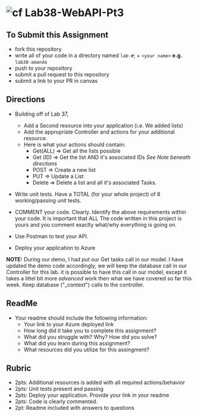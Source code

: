 ![cf](http://i.imgur.com/7v5ASc8.png) Lab38-WebAPI-Pt3
=====================================

## To Submit this Assignment
- fork this repository
- write all of your code in a directory named `lab-#`; + `<your name>` **e.g.** `lab38-amanda`
- push to your repository
- submit a pull request to this repository
- submit a link to your PR in canvas

## Directions 
- Building off of Lab 37, 
  - Add a Second resource into your application (i.e. We added lists)
  - Add the appropriate Controller and actions for your additional resource. 
  - Here is what your actions should contain:
    - Get(ALL) => Get all the lists possible
    - Get (ID) => Get the list AND it's associated IDs *See Note beneath directions*
    - POST => Create a new list
    - PUT => Update a List
    - Delete => Delete a list and all it's associated Tasks.
    
 - Write unit tests. Have a TOTAL (for your whole project) of 8 working/passing unit tests. 
-  COMMENT your code. Clearly. Identify the above requirements within your code. It is important that ALL The code written in this project is yours and you comment exaclty what/why everything is going on. 
- Use Postman to test your API.
- Deploy your application to Azure

**NOTE:** During our demo, I had put our Get tasks call in our model. I have updated the demo code accordingly, we will keep the database call in our Controller for this lab. it is possible to have this call in our model, except it takes a littel bit more *advanced* work then what we have covered so far this week. Keep database ("_context") calls to the controller. 

## ReadMe
- Your readme should include the following information:
  - Your link to your Azure deployed link
  - How long did it take you to complete this assignment?
  - What did you struggle with? Why? How did you solve?
  - What did you learn during this assignment?
  - What resources did you utilize for this assingment?

## Rubric
- 2pts: Additional resources is added with all required actions/behavior
- 2pts: Unit tests present and passing
- 2pts: Deploy your application. Provide your link in your readme
- 2pts: Code is clearly commented.
- 2pt: Readme included with answers to questions
